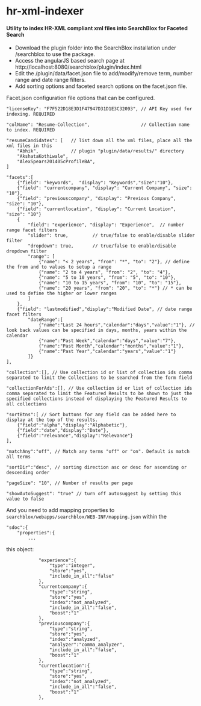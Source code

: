 hr-xml-indexer
==============

#### Utility to index HR-XML compliant xml files into SearchBlox for Faceted Search


- Download the plugin folder into the SearchBlox installation under /searchblox to use the package. 
- Access the angularJS based search page at http://localhost:8080/searchblox/plugin/index.html
- Edit the /plugin/data/facet.json file to add/modify/remove term, number range and date range filters.
- Add sorting options and faceted search options on the facet.json file. 

Facet.json configuration file options that can be configured.
    
    "licenseKey": "F7F522D18E3D1F47947D31D1E3C32093", // API Key used for indexing. REQUIRED
    
    "colName": "Resume-Collection",                   // Collection name to index. REQUIRED
    
    "resumeCandidates": [   // list down all the xml files, place all the xml files in this
        "Abhik",            // plugin "plugin/data/results/" directory
        "AkshataKothiwale",
        "AlexSpears201405cProfileBA",
    ]
    
    "facets":[
        {"field": "keywords",  "display": "Keywords","size":"10"},
        {"field": "currentcompany", "display": "Current Company", "size": "10"},
        {"field": "previouscompany", "display": "Previous Company", "size": "10"},
        {"field": "currentlocation", "display": "Current Location", "size": "10"}
        {
            "field": "experience", "display": "Experience",  // number range facet filters
            "slider": true,         // true/false to enable/disable slider filter
            "dropdown": true,       // true/false to enable/disable dropdown filter
            "range": [
                {"name": "< 2 years", "from": "*", "to": "2"}, // define the from and to values to setup a range
                {"name": "2 to 4 years", "from": "2", "to": "4"},
                {"name": "5 to 10 years", "from": "5", "to": "10"},
                {"name": "10 to 15 years", "from": "10", "to": "15"},
                {"name": "20 years", "from": "20", "to": "*"} // * can be used to define the higher or lower ranges
            ]
        },
        {"field": "lastmodified","display":"Modified Date", // date range facet filters
            "dateRange":[ 
                {"name":"Last 24 hours","calendar":"days","value":"1"}, // look back values can be specified in days, months, years within the calendar
                {"name":"Past Week","calendar":"days","value":"7"},
                {"name":"Past Month","calendar":"months","value":"1"},
                {"name":"Past Year","calendar":"years","value":"1"}
            ]}
    ],
    
    "collection":[], // Use collection id or list of collection ids comma separated to limit the Collections to be searched from the form field
    
    "collectionForAds":[], // Use collection id or list of collection ids comma separated to limit the Featured Results to be shown to just the specified collections instead of displaying the Featured Results to all collections
    
    "sortBtns":[ // Sort buttons for any field can be added here to display at the top of the results.
		{"field":"alpha","display":"Alphabetic"},
		{"field":"date","display":"Date"},
		{"field":"relevance","display":"Relevance"}
    ],
    
    "matchAny":"off", // Match any terms "off" or "on". Default is match all terms
    
    "sortDir":"desc", // sorting direction asc or desc for ascending or descending order
    
    "pageSize": "10", // Number of results per page
    
    "showAutoSuggest": "true" // turn off autosuggest by setting this value to false

And you need to add mapping properties to `searchblox/webapps/searchblox/WEB-INF/mapping.json` within the

    "sdoc":{
        "properties":{
            ...

this object:

                "experience":{
                    "type":"integer",
                    "store":"yes",
                    "include_in_all":"false"
                },
                "currentcompany":{
                    "type":"string",
                    "store":"yes",
                    "index":"not_analyzed",
                    "include_in_all":"false",
                    "boost":"1"
                },
                "previouscompany":{
                    "type":"string",
                    "store":"yes",
                    "index":"analyzed",
                    "analyzer":"comma_analyzer",
                    "include_in_all":"false",
                    "boost":"1"
                },
                "currentlocation":{
                    "type":"string",
                    "store":"yes",
                    "index":"not_analyzed",
                    "include_in_all":"false",
                    "boost":"1"
                },
